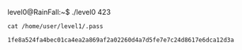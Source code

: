 

level0@RainFall:~$ ./level0 423

	cat /home/user/level1/.pass
	
	1fe8a524fa4bec01ca4ea2a869af2a02260d4a7d5fe7e7c24d8617e6dca12d3a
